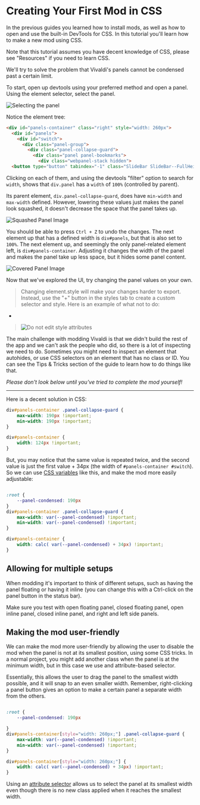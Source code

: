 # Creating Your First Mod in CSS

In the previous guides you learned how to install mods, as well as how to open
and use the built-in DevTools for CSS. In this tutorial you'll learn how to
make a new mod using CSS.

Note that this tutorial assumes you have decent knowledge of CSS, please see
"Resources" if you need to learn CSS.

We'll try to solve the problem that Vivaldi's panels cannot be condensed past
a certain limit.

To start, open up devtools using your preferred method and open a panel. Using
the element selector, select the panel.

![Selecting the panel](../assets/devtools/select-panel-with-devtools.png)

Notice the element tree:

```HTML
<div id="panels-container" class="right" style="width: 260px">
  <div id="panels">
    <div id="switch">
      <div class="panel-group">
        <div class="panel-collapse-guard">
          <div class="panel panel-bookmarks">
            <div class="webpanel-stack hidden">
  <button type="button" tabindex="-1" class="SlideBar SlideBar--FullHeight alternate" style="">

```

Clicking on each of them, and using the devtools "filter" option to search for
`width`, shows that `div.panel` has a `width` of `100%` (controlled by parent).

Its parent element, `div.panel-collapse-guard`, does have `min-width` and
`max-width` defined. However, lowering these values  just makes the panel look
squashed, it doesn't decrease the space that the panel takes up.

![Squashed Panel Image](../assets/CSS-tutorial/squashed-panel.png)

You should be able to press `Ctrl + Z` to undo the changes. The next element up
that has a defined width is `div#panels`, but that is also set to `100%`. The
next element up, and seemingly the only panel-related element left, is
`div#panels-container`. Adjusting it changes the width of the panel and makes
the panel take up less space, but it hides some panel content.

![Covered Panel Image](../assets/CSS-tutorial/covered-panel.png)

Now that we've explored the UI, try changing the panel values on your own.

> Changing element.style will make your changes harder to export. Instead,
use the "+" button in the styles tab to create a custom selector and style.
Here is an example of what not to do:
  -
> ![Do not edit style attributes](../assets/devtools/edit-element.style.png)

The main challenge with modding Vivaldi is that we didn't build the rest of the
app and we can't ask the people who did, so there is a lot of inspecting we
need to do. Sometimes you might need to inspect an element that autohides, or
use CSS selectors on an element that has no class or ID. You can see the Tips &
Tricks section of the guide to learn how to do things like that.

*Please don't look below until you've tried to complete the mod yourself!*

---

Here is a decent solution in CSS:
```CSS
div#panels-container .panel-collapse-guard {
    max-width: 190px !important;
    min-width: 190px !important;
}

div#panels-container {
    width: 124px !important;
}
```

But, you may notice that the same value is repeated twice, and the second value
is just the first value + 34px (the width of `#panels-container #switch`). So we
can use [CSS variables][css vars] like this, and make the mod more easily adjustable:

```CSS

:root {
    --panel-condensed: 190px
}
div#panels-container .panel-collapse-guard {
    max-width: var(--panel-condensed) !important;
    min-width: var(--panel-condensed) !important;
}

div#panels-container {
    width: calc( var(--panel-condensed) + 34px) !important;
}
```

## Allowing for multiple setups

When modding it's important to think of different setups, such as having the
panel floating or having it inline (you can change this with a Ctrl-click on
the panel button in the status bar).

Make sure you test with open floating panel, closed floating panel, open inline
panel, closed inline panel, and right and left side panels.

## Making the mod user-friendly

We can make the mod more user-friendly by allowing the user to disable the mod
when the panel is not at its smallest position, using some CSS tricks. In a
normal project, you might add another class when the panel is at the minimum
width, but in this case we use and attribute-based selector.

Essentially, this allows the user to drag the panel to the smallest width
possible, and it will snap to an even smaller width. Remember, right-clicking
a panel button gives an option to make a certain panel a separate width from
the others.

```CSS

:root {
    --panel-condensed: 190px

}
div#panels-container[style="width: 260px;"] .panel-collapse-guard {
    max-width: var(--panel-condensed) !important;
    min-width: var(--panel-condensed) !important;
}

div#panels-container[style="width: 260px;"] {
    width: calc( var(--panel-condensed) + 34px) !important;
}
```
Using an [attribute selector][attribute selector] allows us to select the panel
at its smallest width even though there is no new class applied when it reaches
the smallest width.

[css vars]: https://developer.mozilla.org/en-US/docs/Web/CSS/Using_CSS_custom_properties
[attribute selector]: https://www.w3schools.com/css/css_attribute_selectors.asp
